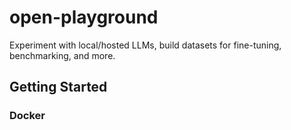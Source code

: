 # open-playground

Experiment with local/hosted LLMs, build datasets for fine-tuning, benchmarking, and more.

## Getting Started

### Docker
